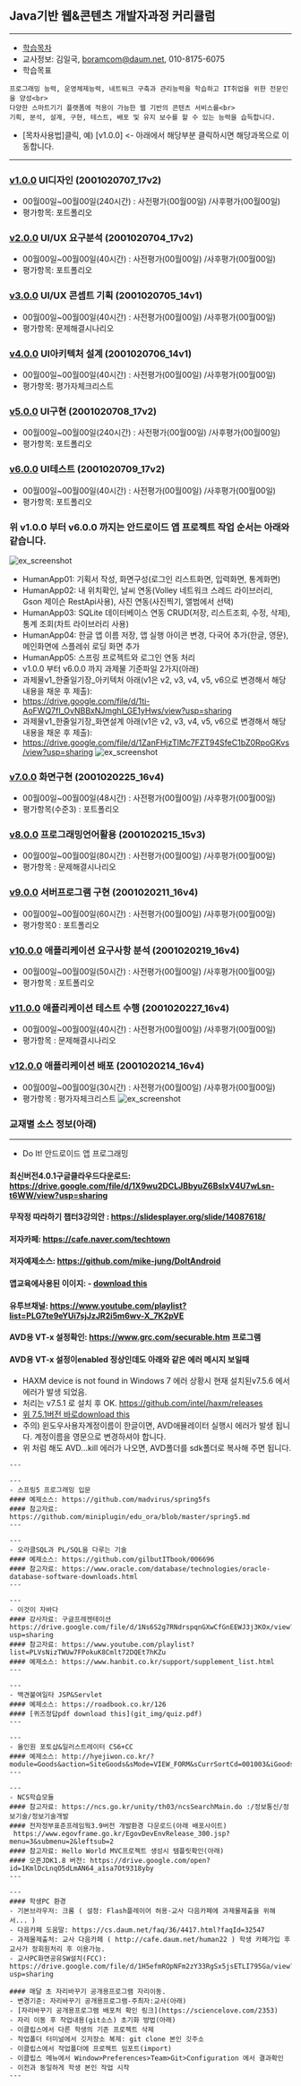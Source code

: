 ## Java기반 웹&콘텐츠 개발자과정 커리큘럼
 
---

- [학습목차](https://github.com/miniplugin/human22)
- 교사정보: 김일국, boramcom@daum.net, 010-8175-6075
- 학습목표
```
프로그래밍 능력, 운영체제능력, 네트워크 구축과 관리능력을 학습하고 IT취업을 위한 전문인을 양성<br>
다양한 스마트기기 플랫폼에 적용이 가능한 웹 기반의 콘텐츠 서비스를<br> 
기획, 분석, 설계, 구현, 테스트, 배포 및 유지 보수를 할 수 있는 능력을 습득합니다. 
```
- [목차사용법]클릭, 예) [v1.0.0] <- 아래에서 해당부분 클릭하시면 해당과목으로 이동합니다.  

---

### [v1.0.0](https://github.com/miniplugin/human22/tree/app) UI디자인 (2001020707_17v2)

- 00월00일~00월00일(240시간) : 사전평가(00월00일) /사후평가(00월00일)
- 평가항목: 포트폴리오

### [v2.0.0](https://github.com/miniplugin/human22/tree/app) UI/UX 요구분석 (2001020704_17v2)

- 00월00일~00월00일(40시간) : 사전평가(00월00일) /사후평가(00월00일)
- 평가항목: 포트폴리오

### [v3.0.0](https://github.com/miniplugin/human22/tree/app) UI/UX 콘셉트 기획 (2001020705_14v1)

- 00월00일~00월00일(40시간) : 사전평가(00월00일) /사후평가(00월00일)
- 평가항목: 문제해결시나리오

### [v4.0.0](https://github.com/miniplugin/human22/tree/app) UI아키텍처 설계 (2001020706_14v1)

- 00월00일~00월00일(40시간) : 사전평가(00월00일) /사후평가(00월00일)
- 평가항목: 평가자체크리스트

### [v5.0.0](https://github.com/miniplugin/human22/tree/app) UI구현 (2001020708_17v2)

- 00월00일~00월00일(240시간) : 사전평가(00월00일) /사후평가(00월00일)
- 평가항목: 포트폴리오

### [v6.0.0](https://github.com/miniplugin/human22/tree/app) UI테스트 (2001020709_17v2)

- 00월00일~00월00일(40시간) : 사전평가(00월00일) /사후평가(00월00일)
- 평가항목: 포트폴리오

### 위 v1.0.0 부터 v6.0.0 까지는 안드로이드 앱 프로젝트 작업 순서는 아래와 같습니다.
![ex_screenshot](./git_img/loadmap002.png)
- HumanApp01: 기획서 작성, 화면구성(로그인 리스트화면, 입력화면, 통계화면)
- HumanApp02: 내 위치확인, 날씨 연동(Volley 네트워크 스레드 라이브러리, Gson 제이슨 RestApi사용), 사진 연동(사진찍기, 앨범에서 선택)
- HumanApp03: SQLite 데이터베이스 연동 CRUD(저장, 리스트조회, 수정, 삭제), 통계 조회(차트 라이브러리 사용)
- HumanApp04: 한글 앱 이름 저장, 앱 실행 아이콘 변경, 다국어 추가(한글, 영문), 메인화면에 스플레쉬 로딩 화면 추가
- HumanApp05: 스프링 프로젝트와 로그인 연동 처리
- v1.0.0 부터 v6.0.0 까지 과제물 기준파일 2가지(아래)
- 과제물v1_한줄일기장_아키텍처 아래(v1은 v2, v3, v4, v5, v6으로 변경해서 해당 내용을 채운 후 제출):
- https://drive.google.com/file/d/1ti-AoFWQ7fI_OvNBBxNJmghI_GE1yHws/view?usp=sharing
- 과제물v1_한줄일기장_화면설계 아래(v1은 v2, v3, v4, v5, v6으로 변경해서 해당 내용을 채운 후 제출):
- https://drive.google.com/file/d/1ZanFHjzTlMc7FZT94SfeC1bZ0RpoGKvs/view?usp=sharing
![ex_screenshot](./git_img/loadmap003.png)

### [v7.0.0](https://github.com/miniplugin/human22/tree/v7.0.0) 화면구현 (2001020225_16v4)

- 00월00일~00월00일(48시간) : 사전평가(00월00일) /사후평가(00월00일)
- 평가항목(수준3) : 포트폴리오

### [v8.0.0](https://github.com/miniplugin/human22/tree/v8.0.0) 프로그래밍언어활용 (2001020215_15v3)

- 00월00일~00월00일(80시간) : 사전평가(00월00일) /사후평가(00월00일)
- 평가항목 : 문제해결시나리오

### [v9.0.0](https://github.com/miniplugin/human22/tree/v9.0.0) 서버프로그램 구현 (2001020211_16v4)

- 00월00일~00월00일(60시간) : 사전평가(00월00일) /사후평가(00월00일)
- 평가항목0 : 포트폴리오

### [v10.0.0](https://github.com/miniplugin/human22/tree/v10.0.0) 애플리케이션 요구사항 분석 (2001020219_16v4)

- 00월00일~00월00일(50시간) : 사전평가(00월00일) /사후평가(00월00일)
- 평가항목 : 포트폴리오


### [v11.0.0](https://github.com/miniplugin/human22/tree/v11.0.0) 애플리케이션 테스트 수행 (2001020227_16v4)

- 00월00일~00월00일(40시간) : 사전평가(00월00일) /사후평가(00월00일)
- 평가항목 : 문제해결시나리오

### [v12.0.0](https://github.com/miniplugin/human22/tree/v12.0.0) 애플리케이션 배포 (2001020214_16v4)

- 00월00일~00월00일(30시간) : 사전평가(00월00일) /사후평가(00월00일)
- 평가항목 : 평가자체크리스트
![ex_screenshot](./git_img/loadmap002.png)

### 교재별 소스 정보(아래)

--- 
- Do It! 안드로이드 앱 프로그래밍
#### 최신버전4.0.1구글클라우드다운로드: https://drive.google.com/file/d/1X9wu2DCLJBbyuZ6BsIxV4U7wLsn-t6WW/view?usp=sharing
#### 무작정 따라하기 챕터3강의안 : https://slidesplayer.org/slide/14087618/
#### 저자카페: https://cafe.naver.com/techtown
#### 저자예제소스: https://github.com/mike-jung/DoItAndroid
#### 앱교육에사용된 이이지: - [download this](git_img/res_image.zip)
#### 유투브채널: https://www.youtube.com/playlist?list=PLG7te9eYUi7sjJzJR2i5m6wv-X_7K2pVE
#### AVD용 VT-x 설정확인: https://www.grc.com/securable.htm 프로그램
#### AVD용 VT-x 설정이enabled 정상인데도 아래와 같은 에러 메시지 보일때
- HAXM device is not found in Windows 7 에러 상황시 현재 설치된v7.5.6 에서 에러가 발생 되었음.
- 처리는 v7.5.1 로 설치 후 OK. https://github.com/intel/haxm/releases
- [위 7.5.1버전 바로download this](git_img/haxm-windows_v7_5_1.zip)
- 주의) 윈도우사용자계정이름이 한글이면, AVD애뮬레이터 실행시 에러가 발생 됩니다. 계정이름을 영문으로 변경하셔야 합니다.
- 위 처럼 해도 AVD...kill 에러가 나오면, AVD폴더를 sdk폴더로 복사해 주면 됩니다.
```
---

---
- 스프링5 프로그래밍 입문
#### 예제소스: https://github.com/madvirus/spring5fs
#### 참고자료: https://github.com/miniplugin/edu_ora/blob/master/spring5.md
---

--- 
- 오라클SQL과 PL/SQL을 다루는 기술
#### 예제소스: https://github.com/gilbutITbook/006696
#### 참고자료: https://www.oracle.com/database/technologies/oracle-database-software-downloads.html 
---

--- 
- 이것이 자바다
#### 강사자료: 구글프레젠테이션 https://drive.google.com/file/d/1Ns6S2g7RNdrspqnGXwCfGnEEWJ3j3KOx/view?usp=sharing
#### 참고자료: https://www.youtube.com/playlist?list=PLVsNizTWUw7FPokuK8Cmlt72DQEt7hKZu
#### 예제소스: https://www.hanbit.co.kr/support/supplement_list.html
---

--- 
- 백견불여일타 JSP&Servlet
#### 예제소스: https://roadbook.co.kr/126
#### [퀴즈정답pdf download this](git_img/quiz.pdf)
---

--- 
- 올인원 포토샵&일러스트레이터 CS6+CC
#### 예제소스: http://hyejiwon.co.kr/?module=Goods&action=SiteGoods&sMode=VIEW_FORM&sCurrSortCd=001003&iGoodsCd=308&CurrentPage=1&sSearchField=all&sSearchValue=%EC%98%AC%EC%9D%B8%EC%9B%90&sort=
---

---
- NCS학습모듈 
#### 참고자료: https://ncs.go.kr/unity/th03/ncsSearchMain.do :/정보통신/정보기술/정보기술개발
#### 전자정부표준프레임웍3.9버전 개발환경 다운로드(아래 배포사이트) 
 https://www.egovframe.go.kr/EgovDevEnvRelease_300.jsp?menu=3&submenu=2&leftsub=2
#### 참고자료: Hello World MVC프로젝트 생성시 템플릿확인(아래) 
#### 오픈JDK1.8 버전: https://drive.google.com/open?id=1KmlDcLnqO5dLmAN64_a1sa7Ot9318yby
---

---
#### 학생PC 환경 
- 기본브라우저: 크롬 ( 설정: Flash플레이어 허용-교사 다음카페에 과제물제출을 위해서... )
- 다음카페 도움말: https://cs.daum.net/faq/36/4417.html?faqId=32547
- 과제물제출처: 교사 다음카페 ( http://cafe.daum.net/human22 ) 학생 카페가입 후 교사가 정회원처리 후 이용가능.
- 교사PC화면공유SW설치(FCC): https://drive.google.com/file/d/1H5efmROpNFm2zY33RgSx5jsETLI795Ga/view?usp=sharing

#### 매달 초 자리바꾸기 공개용프로그램 자리이동.
- 변경기준: 자리바꾸기 공개용프로그램-주최자:교사(아래)
- [자리바꾸기 공개용프로그램 배포처 확인 링크](https://sciencelove.com/2353)
- 자리 이동 후 작업내용(git소스) 초기화 방법(아래)
- 이클립스에서 다른 학생의 기존 프로젝트 삭제
- 작업폴더 터미널에서 깃저장소 복제: git clone 본인 깃주소
- 이클립스에서 작업폴더에 프로젝트 임포트(import)
- 이클립스 메뉴에서 Window>Preferences>Team>Git>Configuration 에서 결과확인
- 이전과 동일하게 학생 본인 작업 시작
---

